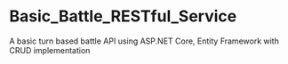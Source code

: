 # Basic_Battle_RESTful_Service
A basic turn based battle API
using ASP.NET Core, Entity Framework with CRUD implementation
